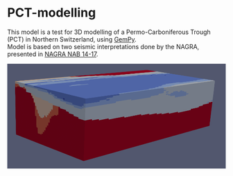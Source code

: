 # PCT-modelling

This model is a test for 3D modelling of a Permo-Carboniferous Trough (PCT) in Northern Switzerland, using [GemPy](https://github.com/cgre-aachen/gempy).  
Model is based on two seismic interpretations done by the NAGRA, presented in [NAGRA NAB 14-17](https://www.nagra.ch/data/documents/database/dokumente/$default/Default%20Folder/Publikationen/NABs%202004%20-%202015/d_nab14-017.pdf).  

![block_mod](https://raw.githubusercontent.com/Japhiolite/PCT-modelling/master/imgs/block_model.png)
